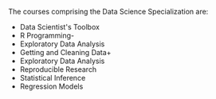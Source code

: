 The courses comprising the Data Science Specialization are:

 * Data Scientist's Toolbox
 * R Programming-
 * Exploratory Data Analysis
 * Getting and Cleaning Data+
 * Exploratory Data Analysis
 * Reproducible Research
 * Statistical Inference
 * Regression Models

